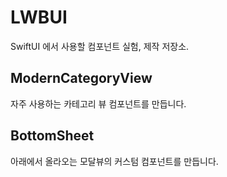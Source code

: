 # LWBUI
SwiftUI 에서 사용할 컴포넌트 실험, 제작 저장소.

## ModernCategoryView

자주 사용하는 카테고리 뷰 컴포넌트를 만듭니다. 

## BottomSheet

아래에서 올라오는 모달뷰의 커스텀 컴포넌트를 만듭니다.
